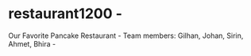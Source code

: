 # restaurant1200 -
Our Favorite Pancake Restaurant -
Team members: Gilhan, Johan, Sirin, Ahmet, Bhira -
